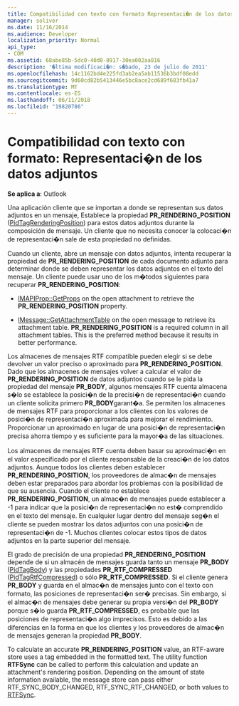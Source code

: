 ```yaml
---
title: Compatibilidad con texto con formato Representaci�n de los datos adjuntos
manager: soliver
ms.date: 11/16/2014
ms.audience: Developer
localization_priority: Normal
api_type:
- COM
ms.assetid: 68abe85b-5dc0-40d0-8917-30ea002aa816
description: '�ltima modificaci�n: s�bado, 23 de julio de 2011'
ms.openlocfilehash: 14c1162bd4e225fd3ab2ea5ab11536b3bdf08edd
ms.sourcegitcommit: 9d60cd82b5413446e5bc8ace2cd689f683fb41a7
ms.translationtype: MT
ms.contentlocale: es-ES
ms.lasthandoff: 06/11/2018
ms.locfileid: "19820786"
---
```

# <a name="supporting-formatted-text-rendering-attachments"></a>Compatibilidad con texto con formato: Representaci�n de los datos adjuntos

  
  
**Se aplica a**: Outlook 
  
Una aplicación cliente que se importan a donde se representan sus datos adjuntos en un mensaje, Establece la propiedad **PR_RENDERING_POSITION** ([PidTagRenderingPosition](pidtagrenderingposition-canonical-property.md)) para estos datos adjuntos durante la composición de mensaje. Un cliente que no necesita conocer la colocaci�n de representaci�n sale de esta propiedad no definidas.
  
Cuando un cliente, abre un mensaje con datos adjuntos, intenta recuperar la propiedad de **PR_RENDERING_POSITION** de cada documento adjunto para determinar donde se deben representar los datos adjuntos en el texto del mensaje. Un cliente puede usar uno de los m�todos siguientes para recuperar **PR_RENDERING_POSITION**:
  
- [IMAPIProp::GetProps](imapiprop-getprops.md) on the open attachment to retrieve the **PR_RENDERING_POSITION** property. 
    
- [IMessage::GetAttachmentTable](imessage-getattachmenttable.md) on the open message to retrieve its attachment table. **PR_RENDERING_POSITION** is a required column in all attachment tables. This is the preferred method because it results in better performance. 
    
Los almacenes de mensajes RTF compatible pueden elegir si se debe devolver un valor preciso o aproximado para **PR_RENDERING_POSITION**. Dado que los almacenes de mensajes volver a calcular el valor de **PR_RENDERING_POSITION** de datos adjuntos cuando se le pida la propiedad del mensaje **PR_BODY**, algunos mensajes RTF cuenta almacena s�lo se establece la posici�n de la precisi�n de representaci�n cuando un cliente solicita primero **PR_BODY**garant�a. Se permiten los almacenes de mensajes RTF para proporcionar a los clientes con los valores de posici�n de representaci�n aproximada para mejorar el rendimiento. Proporcionar un aproximado en lugar de una posici�n de representaci�n precisa ahorra tiempo y es suficiente para la mayor�a de las situaciones. 
  
Los almacenes de mensajes RTF cuenta deben basar su aproximaci�n en el valor especificado por el cliente responsable de la creaci�n de los datos adjuntos. Aunque todos los clientes deben establecer **PR_RENDERING_POSITION**, los proveedores de almac�n de mensajes deben estar preparados para abordar los problemas con la posibilidad de que su ausencia. Cuando el cliente no establece **PR_RENDERING_POSITION**, un almac�n de mensajes puede establecer a -1 para indicar que la posici�n de representaci�n no est� comprendido en el texto del mensaje. En cualquier lugar dentro del mensaje seg�n el cliente se pueden mostrar los datos adjuntos con una posici�n de representaci�n de -1. Muchos clientes colocar estos tipos de datos adjuntos en la parte superior del mensaje.
  
El grado de precisión de una propiedad **PR_RENDERING_POSITION** depende de si un almacén de mensajes guarda tanto un mensaje **PR_BODY** ([PidTagBody](pidtagbody-canonical-property.md)) y las propiedades **PR_RTF_COMPRESSED** ([PidTagRtfCompressed](pidtagrtfcompressed-canonical-property.md)) o sólo **PR_RTF_COMPRESSED**. Si el cliente genera **PR_BODY** y guarda en el almac�n de mensajes junto con el texto con formato, las posiciones de representaci�n ser� precisas. Sin embargo, si el almac�n de mensajes debe generar su propia versi�n del **PR_BODY** porque s�lo guarda **PR_RTF_COMPRESSED**, es probable que las posiciones de representaci�n algo imprecisos. Esto es debido a las diferencias en la forma en que los clientes y los proveedores de almac�n de mensajes generan la propiedad **PR_BODY**. 
  
To calculate an accurate **PR_RENDERING_POSITION** value, an RTF-aware store uses a tag embedded in the formatted text. The utility function **RTFSync** can be called to perform this calculation and update an attachment's rendering position. Depending on the amount of state information available, the message store can pass either RTF_SYNC_BODY_CHANGED, RTF_SYNC_RTF_CHANGED, or both values to [RTFSync](rtfsync.md).
  

